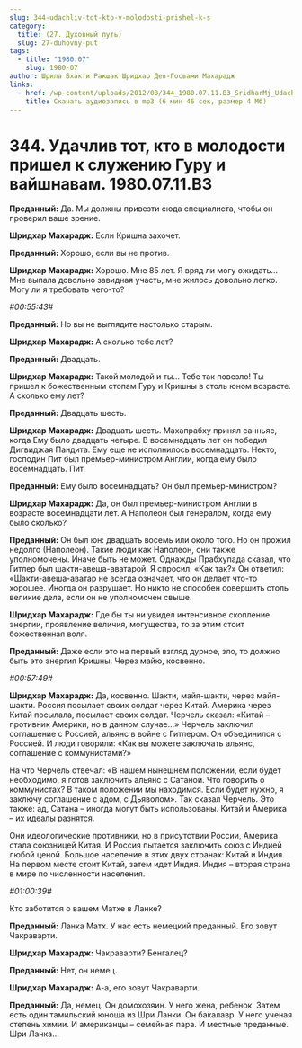 ```yaml
---
slug: 344-udachliv-tot-kto-v-molodosti-prishel-k-s
category:
  title: (27. Духовный путь)
  slug: 27-duhovny-put
tags:
  - title: "1980.07"
    slug: 1980-07
author: Шрила Бхакти Ракшак Шридхар Дев-Госвами Махарадж
links:
  - href: /wp-content/uploads/2012/08/344_1980.07.11.B3_SridharMj_Udachliv_tot_kto_v_molodosti_prishel_k_slujeniyu_Guru_i_vaishnavam.mp3
    title: Скачать аудиозапись в mp3 (6 мин 46 сек, размер 4 Мб)
---
```


# 344. Удачлив тот, кто в молодости пришел к служению Гуру и вайшнавам. 1980.07.11.B3

**Преданный:** Да. Мы должны привезти сюда специалиста, чтобы он проверил ваше зрение.

**Шридхар Махарадж:** Если Кришна захочет.

**Преданный:** Хорошо, если вы не против.

**Шридхар Махарадж:** Хорошо. Мне 85 лет. Я вряд ли могу ожидать… Мне выпала довольно завидная участь, мне жилось довольно легко. Могу ли я требовать чего-то?

*#00:55:43#*

**Преданный:** Но вы не выглядите настолько старым.

**Шридхар Махарадж:** А сколько тебе лет?

**Преданный:** Двадцать.

**Шридхар Махарадж:** Такой молодой и ты… Тебе так повезло! Ты пришел к божественным стопам Гуру и Кришны в столь юном возрасте. А сколько ему лет?

**Преданный:** Двадцать шесть.

**Шридхар Махарадж:** Двадцать шесть. Махапрабху принял санньяс, когда Ему было двадцать четыре. В восемнадцать лет он победил Дигвиджая Пандита. Ему еще не исполнилось восемнадцать. Некто, господин Пит был премьер-министром Англии, когда ему было восемнадцать. Пит.

**Преданный:** Ему было восемнадцать? Он был премьер-министром?

**Шридхар Махарадж:** Да, он был премьер-министром Англии в возрасте восемнадцати лет. А Наполеон был генералом, когда ему было сколько?

**Преданный:** Он был юн: двадцать восемь или около того. Но он прожил недолго (Наполеон). Такие люди как Наполеон, они также уполномочены. Иначе быть не может. Однажды Прабхупада сказал, что Гитлер был шакти-авеша-аватарой. Я спросил: «Как так?» Он ответил: «Шакти-авеша-аватар не всегда означает, что он делает что-то хорошее. Иногда он разрушает. Но никто не способен совершить столь великие дела, если он не уполномочен свыше.

**Шридхар Махарадж:** Где бы ты ни увидел интенсивное скопление энергии, проявление величия, могущества, то за этим стоит божественная воля.

**Преданный:** Даже если это на первый взгляд дурное, зло, то должно быть это энергия Кришны. Через майю, косвенно.

*#00:57:49#*

**Шридхар Махарадж:** Да, косвенно. Шакти, майя-шакти, через майя-шакти. Россия посылает своих солдат через Китай. Америка через Китай посылала, посылает своих солдат. Черчель сказал: «Китай – противник Америки, но в данном случае…» Черчель заключил соглашение с Россией, альянс в войне с Гитлером. Он объединился с Россией. И люди говорили: «Как вы можете заключать альянс, соглашение с коммунистами?»

На что Черчель отвечал: «В нашем нынешнем положении, если будет необходимо, я готов заключить альянс с Сатаной. Что говорить о коммунистах? В таком положении мы находимся. Если будет нужно, я заключу соглашение с адом, с Дьяволом». Так сказал Черчель. Это также: ад, Сатана – иногда могут быть использованы. Китай и Америка – их идеалы разнятся.

Они идеологические противники, но в присутствии России, Америка стала союзницей Китая. И Россия пытается заключить союз с Индией любой ценой. Большое население в этих двух странах: Китай и Индия. На первом месте стоит Китай, затем идет Индия. Индия – вторая страна в мире по численности населения.

*#01:00:39#*

Кто заботится о вашем Матхе в Ланке?

**Преданный:** Ланка Матх. У нас есть немецкий преданный. Его зовут Чакраварти.

**Шридхар Махарадж:** Чакраварти? Бенгалец?

**Преданный:** Нет, он немец.

**Шридхар Махарадж:** А-а, его зовут Чакраварти.

**Преданный:** Да, немец. Он домохозяин. У него жена, ребенок. Затем есть один тамильский юноша из Шри Ланки. Он бакалавр. У него ученая степень химии. И американцы – семейная пара. И местные преданные. Шри Ланка…

